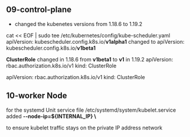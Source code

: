 
## 09-control-plane
* changed the kubenetes versions from 1.18.6 to 1.19.2

cat << EOF | sudo tee /etc/kubernetes/config/kube-scheduler.yaml
apiVersion: kubescheduler.config.k8s.io/**v1alpha1**
changed to apiVersion: kubescheduler.config.k8s.io/**v1beta1**

**ClusterRole** changed in 1.18.6 from **v1beta1** to **v1** in 1.19.2
apiVersion: rbac.authorization.k8s.io/v1
kind: ClusterRole

apiVersion: rbac.authorization.k8s.io/v1
kind: ClusterRole
## 10-worker Node
for the systemd Unit service file  /etc/systemd/system/kubelet.service
added
  **--node-ip=${INTERNAL_IP} \\**
  
  to ensure kubelet traffic stays on the private IP address network
  

